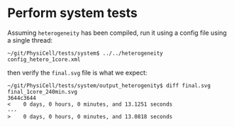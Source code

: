 # Perform system tests

Assuming `heterogeneity` has been compiled, run it using a config file using a single thread:
```
~/git/PhysiCell/tests/system$ ../../heterogeneity config_hetero_1core.xml
```
then verify the `final.svg` file is what we expect:
```
~/git/PhysiCell/tests/system/output_heterogenity$ diff final.svg final_1core_240min.svg
3644c3644
<    0 days, 0 hours, 0 minutes, and 13.1251 seconds
---
>    0 days, 0 hours, 0 minutes, and 13.0818 seconds
```

